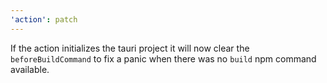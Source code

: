 ```yaml
---
'action': patch
---
```


If the action initializes the tauri project it will now clear the `beforeBuildCommand` to fix a panic when there was no `build` npm command available.
